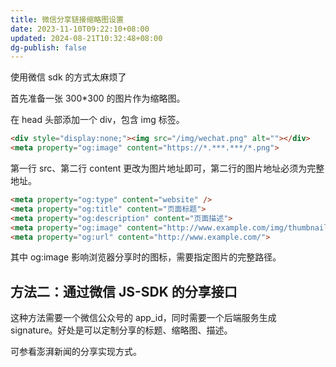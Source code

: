 ```yaml
---
title: 微信分享链接缩略图设置
date: 2023-11-10T09:22:10+08:00
updated: 2024-08-21T10:32:48+08:00
dg-publish: false
---
```


使用微信 sdk 的方式太麻烦了

首先准备一张 300*300 的图片作为缩略图。

在 head 头部添加一个 div，包含 img 标签。

```html
<div style="display:none;"><img src="/img/wechat.png" alt=""></div>
<meta property="og:image" content="https://*.***.***/*.png">
```

第一行 src、第二行 content 更改为图片地址即可，第二行的图片地址必须为完整地址。

```html
<meta property="og:type" content="website" />
<meta property="og:title" content="页面标题">
<meta property="og:description" content="页面描述">
<meta property="og:image" content="http://www.example.com/img/thumbnail.png">
<meta property="og:url" content="http://www.example.com/">
```

其中 og:image 影响浏览器分享时的图标，需要指定图片的完整路径。

## 方法二：通过微信 JS-SDK 的分享接口

这种方法需要一个微信公众号的 app_id，同时需要一个后端服务生成 signature。好处是可以定制分享的标题、缩略图、描述。

可参看澎湃新闻的分享实现方式。
